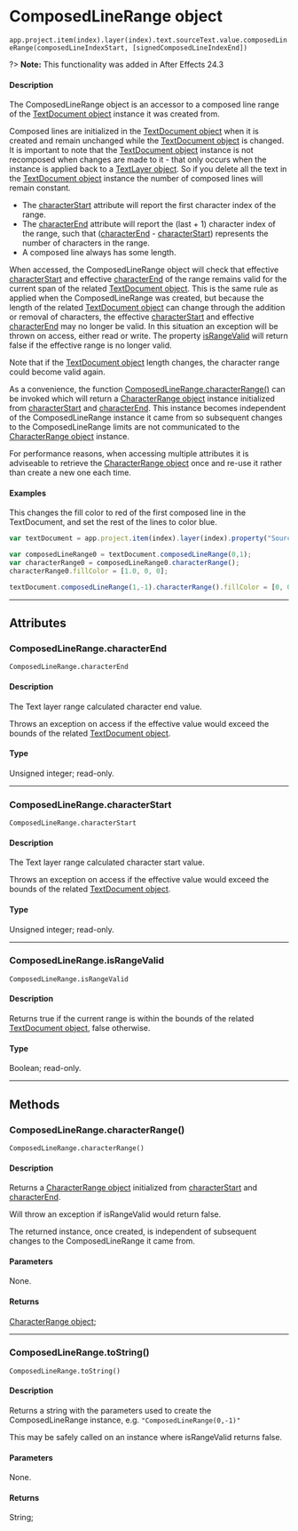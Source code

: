 # ComposedLineRange object

`app.project.item(index).layer(index).text.sourceText.value.composedLineRange(composedLineIndexStart, [signedComposedLineIndexEnd])`
<br/>

?> **Note:** This functionality was added in After Effects 24.3

#### Description

The ComposedLineRange object is an accessor to a composed line range of the [TextDocument object](textdocument.md#textdocument) instance it was created from.

Composed lines are initialized in the [TextDocument object](textdocument.md#textdocument) when it is created and remain unchanged while the [TextDocument object](textdocument.md#textdocument) is changed.
It is important to note that the [TextDocument object](textdocument.md#textdocument) instance is not recomposed when changes are made to it - that only occurs when the instance is applied back to a [TextLayer object](../layers/textlayer.md#textlayer).
So if you delete all the text in the [TextDocument object](textdocument.md#textdocument) instance the number of composed lines will remain constant.

- The [characterStart](#composedlinerangecharacterstart) attribute will report the first character index of the range.
- The [characterEnd](#composedlinerangecharacterend) attribute will report the (last + 1) character index of the range, such that ([characterEnd](#composedlinerangecharacterend) - [characterStart](#composedlinerangecharacterstart)) represents the number of characters in the range.
- A composed line always has some length.

When accessed, the ComposedLineRange object will check that effective [characterStart](#composedlinerangecharacterstart) and effective [characterEnd](#composedlinerangecharacterend) of the range remains valid for the current span of the related [TextDocument object](textdocument.md#textdocument). This is the same rule as applied when the ComposedLineRange was created, but because the length of the related [TextDocument object](textdocument.md#textdocument) can change through the addition or removal of characters, the effective [characterStart](#composedlinerangecharacterstart) and effective [characterEnd](#composedlinerangecharacterend) may no longer be valid. In this situation an exception will be thrown on access, either read or write. The property [isRangeValid](#composedlinerangeisrangevalid) will return false if the effective range is no longer valid.

Note that if the [TextDocument object](textdocument.md#textdocument) length changes, the character range could become valid again.

As a convenience, the function [ComposedLineRange.characterRange()](#composedlinerangecharacterrange) can be invoked which will return a [CharacterRange object](characterrange.md#characterrange) instance initialized from [characterStart](#composedlinerangecharacterstart) and [characterEnd](#composedlinerangecharacterend).
This instance becomes independent of the ComposedLineRange instance it came from so subsequent changes to the ComposedLineRange limits are not communicated to the [CharacterRange object](characterrange.md#characterrange) instance.

For performance reasons, when accessing multiple attributes it is adviseable to retrieve the [CharacterRange object](characterrange.md#characterrange) once and re-use it rather than create a new one each time.

#### Examples

This changes the fill color to red of the first composed line in the TextDocument, and set the rest of the lines to color blue.

```javascript
var textDocument = app.project.item(index).layer(index).property("Source Text").value;

var composedLineRange0 = textDocument.composedLineRange(0,1);
var characterRange0 = composedLineRange0.characterRange();
characterRange0.fillColor = [1.0, 0, 0];

textDocument.composedLineRange(1,-1).characterRange().fillColor = [0, 0, 1.0];
```

---

## Attributes

### ComposedLineRange.characterEnd

`ComposedLineRange.characterEnd`

#### Description

The Text layer range calculated character end value.

Throws an exception on access if the effective value would exceed the bounds of the related [TextDocument object](textdocument.md#textdocument).

#### Type

Unsigned integer; read-only.

---

### ComposedLineRange.characterStart

`ComposedLineRange.characterStart`

#### Description

The Text layer range calculated character start value.

Throws an exception on access if the effective value would exceed the bounds of the related [TextDocument object](textdocument.md#textdocument).

#### Type

Unsigned integer; read-only.

---

### ComposedLineRange.isRangeValid

`ComposedLineRange.isRangeValid`

#### Description

Returns true if the current range is within the bounds of the related [TextDocument object](textdocument.md#textdocument), false otherwise.

#### Type

Boolean; read-only.

---

## Methods

### ComposedLineRange.characterRange()

`ComposedLineRange.characterRange()`

#### Description

Returns a [CharacterRange object](characterrange.md#characterrange) initialized from [characterStart](#composedlinerangecharacterstart) and [characterEnd](#composedlinerangecharacterend).

Will throw an exception if isRangeValid would return false.

The returned instance, once created, is independent of subsequent changes to the ComposedLineRange it came from.

#### Parameters

None.

#### Returns

[CharacterRange object](characterrange.md#characterrange);

---

### ComposedLineRange.toString()

`ComposedLineRange.toString()`

#### Description

Returns a string with the parameters used to create the ComposedLineRange instance, e.g. `"ComposedLineRange(0,-1)"`

This may be safely called on an instance where isRangeValid returns false.

#### Parameters

None.

#### Returns

String;
